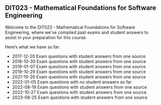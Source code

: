 ## DIT023  - Mathematical Foundations for Software Engineering
Welcome to the DIT023  - Mathematical Foundations for Software Engineering, where we've compiled past exams and student answers to assist in your preparation for this course.

Here’s what we have so far:

* 2017-12-20 Exam questions with student answers from one source
* 2018-10-30 Exam questions with student answers from one source
* 2019-01-07 Exam questions with student answers from one source
* 2019-10-29 Exam questions with student answers from one source
* 2021-10-26 Exam questions with student answers from one source
* 2022-01-05 Exam questions with no student answers so far
* 2022-08-19 Exam questions with student answers from one source
* 2022-10-27 Exam questions with student answers from one source
* 2023-08-25 Exam questions with student answers from one source
